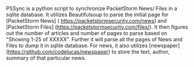 PSSync is a python script to synchronize PacketStorm News/ Files in a sqlite database. It utilizes Beautifulsoup to parse the initial page for [PacketStorm News] ( https://packetstormsecurity.com/news) and [PacketStorm Files] (https://packetstormsecurity.com/files/). It then figures out the number of articles and number of pages to parse based on "Showing 1-25 of XXXXX". Further it will parse all the pages of News and Files to dump it in sqlite database. For news, it also utilizes [newspaper] (https://github.com/codelucas/newspaper) to store the text, author, summary of that particular news.
